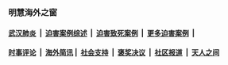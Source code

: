 
### 明慧海外之窗

####  [武汉肺炎](indexes/365.md?t=03242101) &nbsp;|&nbsp;  [迫害案例综述](indexes/328.md?t=03242101) &nbsp;|&nbsp; [迫害致死案例](indexes/277.md?t=03242101)  &nbsp;|&nbsp; [更多迫害案例](indexes/81.md?t=03242101)  &nbsp;|&nbsp; 
####  [时事评论](indexes/19.md?t=03242101) &nbsp;|&nbsp; [海外简讯](indexes/245.md?t=03242101)&nbsp;|&nbsp;  [社会支持](indexes/140.md?t=03242101) &nbsp;|&nbsp; [褒奖决议](indexes/282.md?t=03242101) &nbsp;|&nbsp; [社区报道](indexes/91.md?t=03242101)  &nbsp;|&nbsp; [天人之间](indexes/78.md?t=03242101) 

